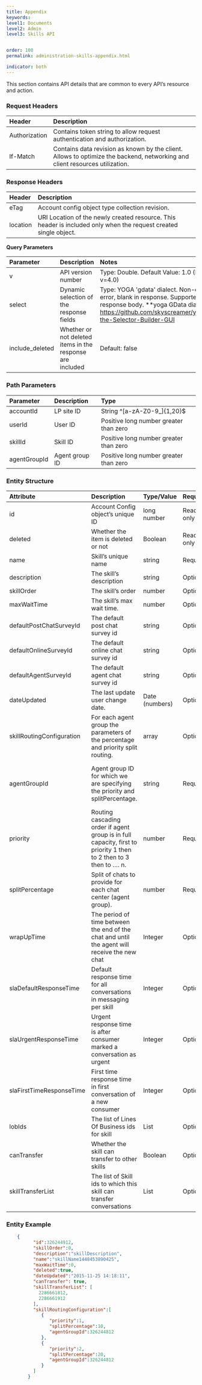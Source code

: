 ```yaml
---
title: Appendix
keywords:
level1: Documents
level2: Admin
level3: Skills API


order: 100
permalink: administration-skills-appendix.html

indicator: both
---
```


This section contains API details that are common to every API’s resource and action.

### Request Headers

| Header | Description |
| :-------- | :------------ |
| Authorization | Contains token string to allow request authentication and authorization. |
| If-Match | Contains data revision as known by the client. Allows to optimize the backend, networking and client resources utilization. |

### Response Headers

| Header | Description |
| :-------- | :------------ |
| eTag | Account config object type collection revision. |
| location | URI Location of the newly created resource. This header is included only when the request created single object. |

**Query Parameters**

| Parameter | Description | Notes | Required |
| :------------ | :------------ | :------- | :--- |
| v | API version number | Type: Double. Default Value: 1.0 (Most updated: v=4.0) | Required |
| select | Dynamic selection of the response fields | Type: YOGA 'gdata' dialect. Non-existing field: no error, blank in response. Supported fields: Any in response body. **yoga GData dialect builder url: https://github.com/skyscreamer/yoga/wiki/Using-the-Selector-Builder-GUI | Optional |
| include_deleted | Whether or not deleted items in the response are included | Default: false | Optional |

### Path Parameters

| Parameter | Description | Type |
| :----------- | :------------  | :----- |
| accountId | LP site ID | String ^[a-zA-Z0-9_]{1,20}$ |
| userId | User ID | Positive long number greater than zero |
| skillId | Skill ID | Positive long number greater than zero |
| agentGroupId | Agent group ID | Positive long number greater than zero |

### Entity Structure

| Attribute | Description | Type/Value | Required | Notes |
| :--------- | :-------------- | :----------- | :--- | :--- |
| id | Account Config object’s unique ID | long number | Read only |  |
| deleted | Whether the item is deleted or not | Boolean | Read only | |
| name | Skill’s unique name | string | Required | |
| description | The skill’s description | string | Optional | |
| skillOrder | The skill’s order | number | Optional | |
| maxWaitTime | The skill’s max wait time. | number |  Optional |  Defaults to 120 |
| defaultPostChatSurveyId | The default post chat survey id | string | Optional | |
| defaultOnlineSurveyId | The default online chat survey id | string | Optional | |
| defaultAgentSurveyId | The default agent chat survey id | string | Optional | |
| dateUpdated | The last update user change date.  | Date (numbers) | Optional | The format: year-month-date hrs:min:sec |
| skillRoutingConfiguration | For each agent group the parameters of the percentage and priority split routing. |array | Optional | If priority is not in use, pass 1 as value. |
| agentGroupId | Agent group ID for which we are specifying the priority and splitPercentage. | string | Required | AgentGroupId must already exist in account config. <br> Required if skillRoutingConfiguration specified.  |
| priority | Routing cascading order if agent group is in full capacity, first to priority 1 then to 2 then to 3 then to …. n. | number | Required | Required if skillRoutingConfiguration specified. |
| splitPercentage | Split of chats to provide for each chat center (agent group). | number | Required | Required if skillRoutingConfiguration specified. 
| wrapUpTime | The period of time between the end of the chat and until the agent will receive the new chat | Integer | Optional | this feature is within the ACD settings |
| slaDefaultResponseTime | Default response time for all conversations in messaging per skill | Integer | Optional | |
| slaUrgentResponseTime | Urgent response time is after consumer marked a conversation as urgent | Integer | Optional | |
| slaFirstTimeResponseTime | First time response time in first conversation of a new consumer | Integer | Optional | |
| lobIds | The list of Lines Of Business ids for skill | List<Long> | Optional |  |
| canTransfer | Whether the skill can transfer to other skills | Boolean  | Optional | Default: true. If false can only transfer to itself (requeue) |
| skillTransferList | The list of Skill ids to which this skill can transfer conversations | List <Long> | Optional | Default: null (i.e. skill can transfer to all skills) |

### Entity Example

```json
    {  
          "id":326244912,
          "skillOrder":0,
          "description":"skillDescription",
          "name":"skillName1448453890425",
          "maxWaitTime":0,
          "deleted":true,
          "dateUpdated":"2015-11-25 14:18:11",
          "canTransfer": true,
          "skillTransferList": [
            2286661812,
            2286661912
          ],
          "skillRoutingConfiguration":[  
             {  
                "priority":1,
                "splitPercentage":10,
                "agentGroupId":326244812
             },
             {  
                "priority":2,
                "splitPercentage":20,
                "agentGroupId":326244812
             }
          ]
        }
```
